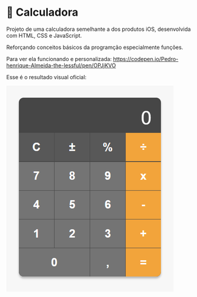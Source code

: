 # 🧮 Calculadora

Projeto de uma calculadora semelhante a dos produtos iOS, desenvolvida com HTML, CSS e JavaScript.

Reforçando conceitos básicos da programção especialmente funções.

Para ver ela funcionando e personalizada: https://codepen.io/Pedro-henrique-Almeida-the-lessful/pen/OPJjKVO

Esse é o resultado visual oficial: 

![Texto Alternativo](https://github.com/PedroHenri99/Calculadora/blob/main/calculator.png)
